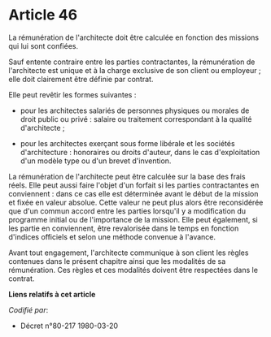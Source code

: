 # Article 46

La rémunération de l'architecte doit être calculée en fonction des missions qui lui sont confiées.

Sauf entente contraire entre les parties contractantes, la rémunération de l'architecte est unique et à la charge exclusive
de son client ou employeur ; elle doit clairement être définie par contrat.

Elle peut revêtir les formes suivantes :

- pour les architectes salariés de personnes physiques ou morales de droit public ou privé : salaire ou traitement
correspondant à la qualité d'architecte ;

- pour les architectes exerçant sous forme libérale et les sociétés d'architecture : honoraires ou droits d'auteur, dans le
cas d'exploitation d'un modèle type ou d'un brevet d'invention.

La rémunération de l'architecte peut être calculée sur la base des frais réels. Elle peut aussi faire l'objet d'un forfait si
les parties contractantes en conviennent : dans ce cas elle est déterminée avant le début de la mission et fixée en valeur
absolue. Cette valeur ne peut plus alors être reconsidérée que d'un commun accord entre les parties lorsqu'il y a
modification du programme initial ou de l'importance de la mission. Elle peut également, si les partie en conviennent, être
revalorisée dans le temps en fonction d'indices officiels et selon une méthode convenue à l'avance.

Avant tout engagement, l'architecte communique à son client les règles contenues dans le présent chapitre ainsi que les
modalités de sa rémunération. Ces règles et ces modalités doivent être respectées dans le contrat.

**Liens relatifs à cet article**

_Codifié par_:

  - Décret n°80-217 1980-03-20
